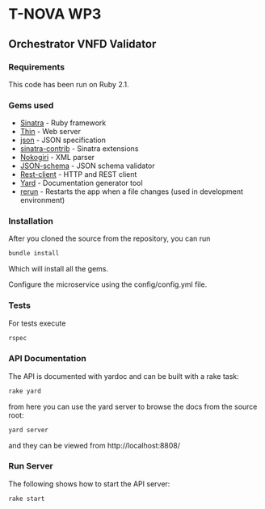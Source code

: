 # T-NOVA WP3

## Orchestrator VNFD Validator

### Requirements

This code has been run on Ruby 2.1.

### Gems used

* [Sinatra](http://www.sinatrarb.com/) - Ruby framework
* [Thin](https://github.com/macournoyer/thin/) - Web server
* [json](https://github.com/flori/json) - JSON specification
* [sinatra-contrib](https://github.com/sinatra/sinatra-contrib) - Sinatra extensions
* [Nokogiri](https://github.com/sparklemotion/nokogiri) - XML parser
* [JSON-schema](https://github.com/ruby-json-schema/json-schema) - JSON schema validator
* [Rest-client](https://github.com/rest-client/rest-client) - HTTP and REST client
* [Yard](https://github.com/lsegal/yard) - Documentation generator tool
* [rerun](https://github.com/alexch/rerun) - Restarts the app when a file changes (used in development environment)

### Installation

After you cloned the source from the repository, you can run

```sh
bundle install
```

Which will install all the gems.

Configure the microservice using the config/config.yml file.

### Tests

For tests execute  

```sh
rspec
```

### API Documentation

The API is documented with yardoc and can be built with a rake task:

```sh
rake yard
```

from here you can use the yard server to browse the docs from the source root:

```sh
yard server
```

and they can be viewed from http://localhost:8808/

### Run Server

The following shows how to start the API server:

```sh
rake start
```
